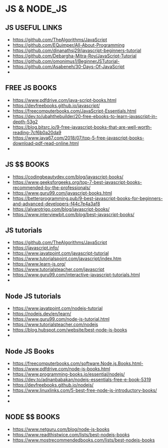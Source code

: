 # JS & NODE_JS
## JS USEFUL LINKS
- https://github.com/TheAlgorithms/JavaScript
- https://github.com/EQuimper/All-About-Programming
- https://github.com/dinanathsj29/javascript-beginners-tutorial
- https://github.com/Debargha-Mitra-Roy/JavaScript-Tutorial
- https://github.com/omonimus1/BeginnerJSTutorial-
- https://github.com/Asabeneh/30-Days-Of-JavaScript
- 


## FREE JS BOOKS
- https://www.pdfdrive.com/java-script-books.html
- https://devfreebooks.github.io/javascript/
- https://freecomputerbooks.com/JavaScript-Essentials.html
- https://dev.to/ubahthebuilder/20-free-ebooks-to-learn-javascript-in-depth-53g2
- https://blog.bitsrc.io/9-free-javascript-books-that-are-well-worth-reading-7cf6b0a20da9
- https://www.java67.com/2018/07/top-5-free-javascript-books-download-pdf-read-online.html
- 
## JS $$ BOOKS
- https://codingbeautydev.com/blog/javascript-books/
- https://www.geeksforgeeks.org/top-7-best-javascript-books-recommended-by-the-professionals/
- https://www.guru99.com/javascript-books.html
- https://betterprogramming.pub/9-best-javascript-books-for-beginners-and-advanced-developers-f44c7e4a3af8
- https://alvarotrigo.com/blog/javascript-books/
- https://www.interviewbit.com/blog/best-javascript-books/


##  JS tutorials
- https://github.com/TheAlgorithms/JavaScript
- https://javascript.info/
- https://www.javatpoint.com/javascript-tutorial
- https://www.tutorialspoint.com/javascript/index.htm
- https://www.learn-js.org/
- https://www.tutorialsteacher.com/javascript
- https://www.guru99.com/interactive-javascript-tutorials.html
- 

## Node JS tutorials
- https://www.javatpoint.com/nodejs-tutorial
- https://nodejs.dev/en/learn/
- https://www.guru99.com/node-js-tutorial.html
- https://www.tutorialsteacher.com/nodejs
- https://blog.hubspot.com/website/best-node-js-books
- 

## Node JS Books
- https://freecomputerbooks.com/software.Node.js.Books.html-
- https://www.pdfdrive.com/node-js-books.html
- https://www.programming-books.io/essential/nodejs/
- https://dev.to/adnanbabakan/nodejs-essentials-free-e-book-5319
- https://devfreebooks.github.io/nodejs/
- https://www.linuxlinks.com/5-best-free-node-js-introductory-books/
- 
- 
 
## NODE $$ BOOKS

- https://www.netguru.com/blog/node-js-books
- https://www.readthistwice.com/lists/best-nodejs-books
- https://www.mostrecommendedbooks.com/lists/best-nodejs-books


